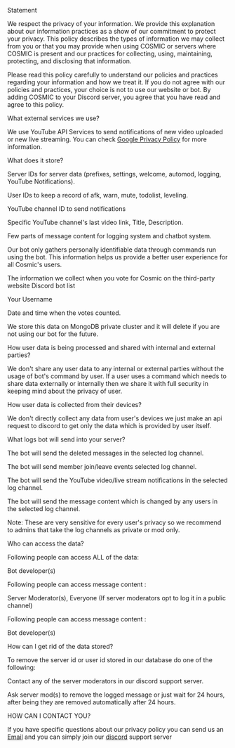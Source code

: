 Statement

We respect the privacy of your information. We provide this explanation about our information practices as a show of our commitment to protect your privacy. This policy describes the types of information we may collect from you or that you may provide when using COSMIC or servers where COSMIC is present and our practices for collecting, using, maintaining, protecting, and disclosing that information.

Please read this policy carefully to understand our policies and practices regarding your information and how we treat it. If you do not agree with our policies and practices, your choice is not to use our website or bot. By adding COSMIC to your Discord server, you agree that you have read and agree to this policy.

What external services we use?

We use YouTube API Services to send notifications of new video uploaded or new live streaming.
You can check [Google Privacy Policy](http://www.google.com/policies/privacy) for more information.

What does it store?

Server IDs for server data (prefixes, settings, welcome, automod, logging, YouTube Notifications).

User IDs to keep a record of afk, warn, mute, todolist, leveling.

YouTube channel ID to send notifications

Specific YouTube channel's last video link, Title, Description.

Few parts of message content for logging system and chatbot system.

Our bot only gathers personally identifiable data through commands run using the bot. This information helps us provide a better user experience for all Cosmic's users.

The information we collect when you vote for Cosmic on the third-party website Discord bot list

Your Username

Date and time when the votes counted.

We store this data on MongoDB private cluster and it will delete if you are not using our bot for the future.

How user data is being processed and shared with internal and external parties?

We don't share any user data to any internal or external parties without the usage of bot's command by user. If a user uses a command which needs to share data externally or internally then we share it with full security in keeping mind about the privacy of user.

How user data is collected from their devices?

We don't directly collect any data from user's devices we just make an api request to discord to get only the data which is provided by user itself.

What logs bot will send into your server?

The bot will send the deleted messages in the selected log channel.

The bot will send member join/leave events selected log channel.

The bot will send the YouTube video/live stream notifications in the selected log channel.

The bot will send the message content which is changed by any users in the selected log channel.

Note: These are very sensitive for every user's privacy so we recommend to admins that take the log channels as private or mod only.

Who can access the data?

Following people can access ALL of the data:

Bot developer(s)

Following people can access message content :

Server Moderator(s), Everyone (If server moderators opt to log it in a public channel)

Following people can access message content :

Bot developer(s)

How can I get rid of the data stored?

To remove the server id or user id stored in our database do one of the following:

Contact any of the server moderators in our discord support server.

Ask server mod(s) to remove the logged message or just wait for 24 hours, after being they are removed automatically after 24 hours.

HOW CAN I CONTACT YOU?

If you have specific questions about our privacy policy you can send us an [Email](mailto:tyagiansh175@gmail.com) and you can simply join our [discord](https://discord.gg/v8YSWmF88v) support server

